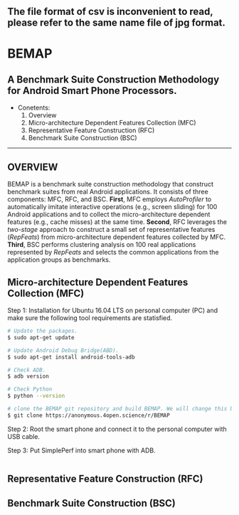 The file format of csv is inconvenient to read, please refer to the same name file of jpg format.
---
BEMAP
=====
A Benchmark Suite Construction Methodology for Android Smart Phone Processors.
---

* Conetents:
  1. Overview
  2. Micro-architecture Dependent Features Collection (MFC)
  3. Representative Feature Construction (RFC)
  4. Benchmark Suite Construction (BSC)
***

OVERVIEW
---
BEMAP is a benchmark suite construction methodology that construct benchmark suites from real Android applications. It consists of three components: MFC, RFC, and BSC. **First**, MFC employs _AutoProfiler_ to automatically imitate interactive operations (e.g., screen sliding) for 100 Android applications and to collect the micro-architecture dependent features (e.g., cache misses) at the same time. **Second**, RFC leverages the _two-stage_ approach to construct a small set of representative features (_RepFeats_) from micro-architecture dependent features collected by MFC. **Third**, BSC performs clustering analysis on 100 real applications represented by _RepFeats_ and selects the common applications from the application groups as benchmarks.

Micro-architecture Dependent Features Collection (MFC)
---
Step 1: Installation for Ubuntu 16.04 LTS on personal computer (PC) and make sure the following tool requirements are statisfied.
```Bash
# Update the packages.
$ sudo apt-get update

# Update Android Debug Bridge(ABD).
$ sudo apt-get install android-tools-adb

# Check ADB.
$ adb version

# Check Python
$ python --version

# clone the BEMAP git repository and build BEMAP. We will change this URL to the repository URL on github after the paper has been reviewed.
$ git clone https://anonymous.4open.science/r/BEMAP
```

Step 2: Root the smart phone and connect it to the personal computer with USB cable.

Step 3: Put SimplePerf into smart phone with ADB.
```Bash

```
Representative Feature Construction (RFC)
---


Benchmark Suite Construction (BSC)
---
